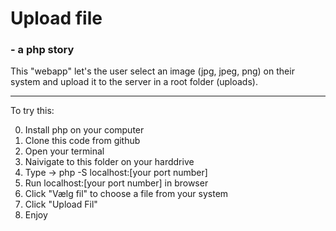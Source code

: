 # Upload file
###                   - a php story


This "webapp" let's the user select an image (jpg, jpeg, png) on their system and upload it to the server in a root folder (uploads). 

-------------------------------------------------------------------
To try this: 


0. Install php on your computer
1. Clone this code from github
2. Open your terminal
3. Naivigate to this folder on your harddrive
4. Type -> php -S localhost:[your port number] 
5. Run localhost:[your port number] in browser
6. Click "Vælg fil" to choose a file from your system 
7. Click "Upload Fil"
8. Enjoy